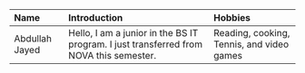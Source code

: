 | Name | Introduction | Hobbies |
| :--- | :--- | :--- |
| Abdullah Jayed | Hello, I am a junior in the BS IT program. I just transferred from NOVA this semester. | Reading, cooking, Tennis, and video games |
